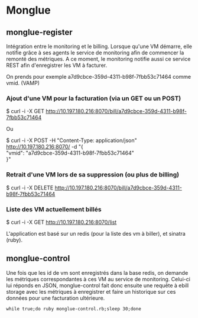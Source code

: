 # Monglue

## monglue-register

Intégration entre le monitoring et le billing. Lorsque qu'une VM démarre, elle notifie grâce à ses agents le service de monitoring
afin de commencer la remonté des métriques. A ce moment, le monitoring notifie aussi ce service REST afin d'enregistrer les VM
à facturer.

On prends pour exemple a7d9cbce-359d-4311-b98f-7fbb53c71464 comme vmid. (VAMP)

### Ajout d'une VM pour la facturation (via un GET ou un POST)

$ curl -i -X GET http://10.197.180.216:8070/bill/a7d9cbce-359d-4311-b98f-7fbb53c71464

Ou

$ curl -i -X POST -H "Content-Type: application/json" http://10.197.180.216:8070/ -d "{ \
 \"vmid\": \"a7d9cbce-359d-4311-b98f-7fbb53c71464\" \
}"

### Retrait d'une VM lors de sa suppression (ou plus de billing)

$ curl -i -X DELETE http://10.197.180.216:8070/bill/a7d9cbce-359d-4311-b98f-7fbb53c71464

### Liste des VM actuellement billés

$ curl -i -X GET http://10.197.180.216:8070/list

L'application est basé sur un redis (pour la liste des vm à biller), et sinatra (ruby).

## monglue-control

Une fois que les id de vm sont enregistrés dans la base redis, on demande les
métriques correspondantes à ces VM au service de monitoring. Celui-ci lui
réponds en JSON, monglue-control fait donc ensuite une requête à ebill storage
avec les métriques à enregistrer et faire un historique sur ces données pour
une facturation ultérieure.

`while true;do ruby monglue-control.rb;sleep 30;done`

